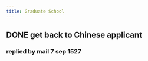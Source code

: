 ```yaml
---
title: Graduate School
---
```


## DONE get back to Chinese applicant
### replied by mail 7 sep 1527
##
##